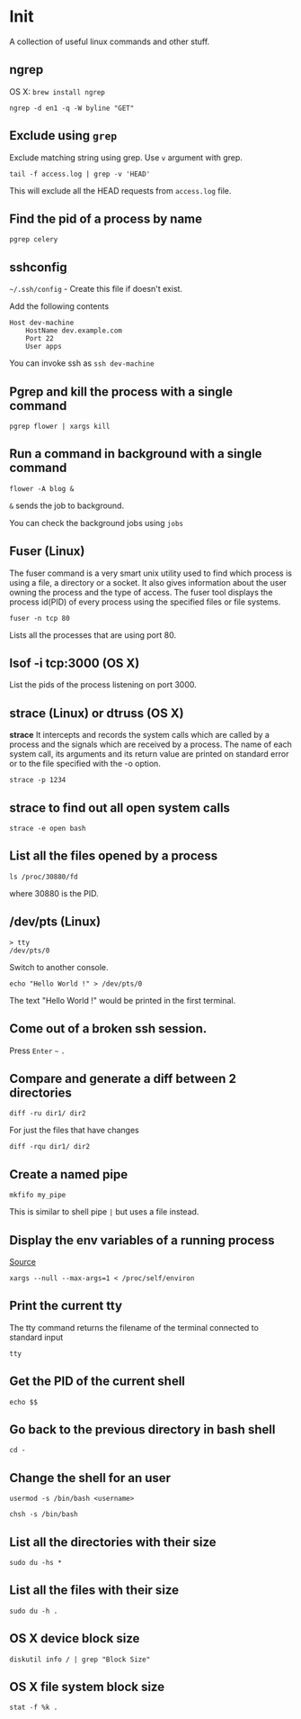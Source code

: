 # Init
A collection of useful linux commands and other stuff.

## ngrep
OS X: `brew install ngrep`

    ngrep -d en1 -q -W byline "GET"
    
## Exclude using `grep`

Exclude matching string using grep. Use `v` argument with grep.

    tail -f access.log | grep -v 'HEAD'

This will exclude all the HEAD requests from `access.log` file.

## Find the pid of a process by name

    pgrep celery
    
## sshconfig

`~/.ssh/config` - Create this file if doesn't exist.

Add the following contents

```
Host dev-machine
    HostName dev.example.com
    Port 22
    User apps
```

You can invoke ssh as `ssh dev-machine`

## Pgrep and kill the process with a single command

`pgrep flower | xargs kill`

## Run a command in background with a single command

`flower -A blog &`

`&` sends the job to background.

You can check the background jobs using `jobs`

## Fuser (Linux)

The fuser command is a very smart unix utility used to find which process is using a file, a directory or a socket. It also gives information about the user owning the process and the type of access. The fuser tool displays the process id(PID) of every process using the specified files or file systems.

`fuser -n tcp 80`

Lists all the processes that are using port 80.

## lsof -i tcp:3000 (OS X)

List the pids of the process listening on port 3000.

## strace (Linux) or dtruss (OS X)

**strace**
It intercepts and records the system calls which are called
by a process and the signals which are received by a process.  The
name of each system call, its arguments and its return value are
printed on standard error or to the file specified with the -o
option.

`strace -p 1234`

## strace to find out all open system calls

`strace -e open bash`

## List all the files opened by a process

`ls /proc/30880/fd`

where 30880 is the PID.

## /dev/pts (Linux)

```
> tty
/dev/pts/0
```

Switch to another console.

```
echo "Hello World !" > /dev/pts/0
```

The text "Hello World !" would be printed in the first terminal.

## Come out of a broken ssh session.

Press `Enter` `~` `.`

## Compare and generate a diff between 2 directories

`diff -ru dir1/ dir2`

For just the files that have changes

`diff -rqu dir1/ dir2`

## Create a named pipe

`mkfifo my_pipe`

This is similar to shell pipe `|` but uses a file instead.

## Display the env variables of a running process

[Source](http://serverfault.com/a/66366)

`xargs --null --max-args=1 < /proc/self/environ`

## Print the current tty 

The tty command returns the filename of the terminal connected to standard input

`tty`

## Get the PID of the current shell

`echo $$`

## Go back to the previous directory in bash shell

`cd -`

## Change the shell for an user

`usermod -s /bin/bash <username>`

`chsh -s /bin/bash`

## List all the directories with their size

`sudo du -hs *`

## List all the files with their size

`sudo du -h .`

## OS X device block size

`diskutil info / | grep "Block Size"`

## OS X file system block size

`stat -f %k .`
